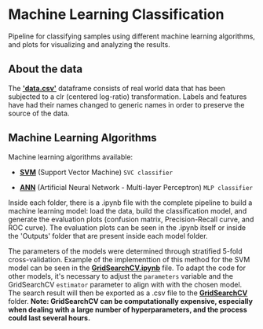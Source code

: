 # Machine Learning Classification
Pipeline for classifying samples using different machine learning algorithms, and plots for visualizing and analyzing the results.

## About the data
The __['data.csv'](https://github.com/CassSouza/Machine-Learning-Classification/tree/main/Database)__ dataframe consists of real world data that has been subjected to a clr (centered log-ratio) transformation. Labels and features have had their names changed to generic names in order to preserve the source of the data.

## Machine Learning Algorithms 
Machine learning algorithms available:

+ __[SVM](https://github.com/CassSouza/Machine-Learning-Classification/tree/main/SVM)__ (Support Vector Machine) `SVC classifier`

+ __[ANN](https://github.com/CassSouza/Machine-Learning-Classification/tree/main/ANN)__ (Artificial Neural Network - Multi-layer Perceptron) `MLP classifier`

Inside each folder, there is a .ipynb file with the complete pipeline to build a machine learning model: load the data, build the classification model, and generate the evaluation plots (confusion matrix, Precision-Recall curve, and ROC curve). The evaluation plots can be seen in the .ipynb itself or inside the 'Outputs' folder that are present inside each model folder.  

The parameters of the models were determined through stratified 5-fold cross-validation. Example of the implementtion of this method for the SVM model can be seen in the __[GridSearchCV.ipynb](https://github.com/CassSouza/Machine-Learning-Classification/blob/main/GridSearchCV/GridSearchCV.ipynb)__ file. To adapt the code for other models, it's necessary to adjust the `parameters` variable and the GridSearchCV `estimator` parameter to align with with the chosen model. The search result will then be exported as a .csv file to the __[GridSearchCV](https://github.com/CassSouza/Machine-Learning-Classification/tree/main/GridSearchCV)__ folder.  **Note: GridSearchCV can be computationally expensive, especially when dealing with a large number of hyperparameters, and the process could last several hours.**





